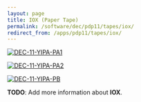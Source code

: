 ```yaml
---
layout: page
title: IOX (Paper Tape)
permalink: /software/dec/pdp11/tapes/iox/
redirect_from: /apps/pdp11/tapes/iox/
---
```


[![DEC-11-YIPA-PA1](DEC-11-YIPA-PA1.jpg)](DEC-11-YIPA-PA1.json)

[![DEC-11-YIPA-PA2](DEC-11-YIPA-PA2.jpg)](DEC-11-YIPA-PA2.json)

[![DEC-11-YIPA-PB](DEC-11-YIPA-PB.jpg)](DEC-11-YIPA-PB.json)

**TODO**: Add more information about **IOX**.
